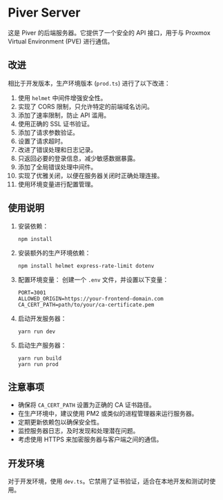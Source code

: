 # Piver Server

这是 Piver 的后端服务器。它提供了一个安全的 API 接口，用于与 Proxmox Virtual Environment (PVE) 进行通信。

## 改进

相比于开发版本，生产环境版本 (`prod.ts`) 进行了以下改进：

1. 使用 `helmet` 中间件增强安全性。
2. 实现了 CORS 限制，只允许特定的前端域名访问。
3. 添加了速率限制，防止 API 滥用。
4. 使用正确的 SSL 证书验证。
5. 添加了请求参数验证。
6. 设置了请求超时。
7. 改进了错误处理和日志记录。
8. 只返回必要的登录信息，减少敏感数据暴露。
9. 添加了全局错误处理中间件。
10. 实现了优雅关闭，以便在服务器关闭时正确处理连接。
11. 使用环境变量进行配置管理。

## 使用说明

1. 安装依赖：
   ```
   npm install
   ```

2. 安装额外的生产环境依赖：
   ```
   npm install helmet express-rate-limit dotenv
   ```

3. 配置环境变量：
   创建一个 `.env` 文件，并设置以下变量：
   ```
   PORT=3001
   ALLOWED_ORIGIN=https://your-frontend-domain.com
   CA_CERT_PATH=path/to/your/ca-certificate.pem
   ```

4. 启动开发服务器：
   ```
   yarn run dev
   ```

5. 启动生产服务器：
   ```
   yarn run build
   yarn run prod
   ```

## 注意事项

- 确保将 `CA_CERT_PATH` 设置为正确的 CA 证书路径。
- 在生产环境中，建议使用 PM2 或类似的进程管理器来运行服务器。
- 定期更新依赖包以确保安全性。
- 监控服务器日志，及时发现和处理潜在问题。
- 考虑使用 HTTPS 来加密服务器与客户端之间的通信。

## 开发环境

对于开发环境，使用 `dev.ts`。它禁用了证书验证，适合在本地开发和测试时使用。